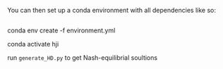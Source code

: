 You can then set up a conda environment with all dependencies like so:
##
conda env create -f environment.yml

conda activate hji

run `generate_HD.py` to get Nash-equilibrial soultions
